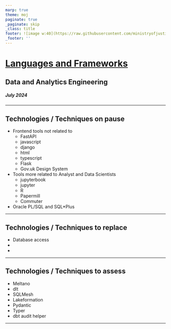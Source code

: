 ```yaml
---
marp: true
theme: moj
paginate: true
_paginate: skip
_class: title
footer: ![image w:40](https://raw.githubusercontent.com/ministryofjustice/marp-moj-theme/main/images/moj.png)
_footer: ''
---
```


<!-- _header: ![w:100](https://raw.githubusercontent.com/ministryofjustice/marp-moj-theme/main/images/moj.png) -->

# [Languages and Frameworks](https://moj-analytical-services.github.io/data-and-analytics-engineering-tech-radar/2024_august/languages/)

## Data and Analytics Engineering

##### July 2024

---

## Technologies / Techniques on pause

- Frontend tools not related to 
    - FastAPI
    - javascript
    - django
    - html
    - typescript
    - Flask
    - Gov.uk Design System
- Tools more related to Analyst and Data Scientists
    - jupyterbook
    - jupyter
    - R
    - Papermill
    - Commuter
- Oracle PL/SQL and SQL*Plus
---

## Technologies / Techniques to replace

- Database access
- 
- 
---

## Technologies / Techniques to assess

- Meltano
- dlt
- SQLMesh
- Lakeformation
- Pydantic
- Typer
- dbt audit helper

---